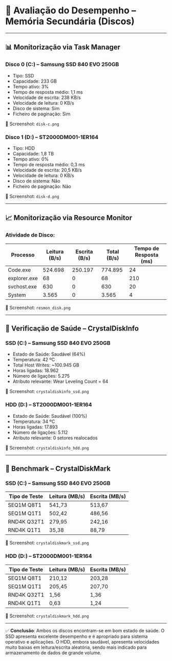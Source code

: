 
# 💾 Avaliação do Desempenho – Memória Secundária (Discos)

---

## 📊 Monitorização via Task Manager

### Disco 0 (C:) – Samsung SSD 840 EVO 250GB
- Tipo: SSD
- Capacidade: 233 GB
- Tempo ativo: 3%
- Tempo de resposta médio: 1,1 ms
- Velocidade de escrita: 238 KB/s
- Velocidade de leitura: 0 KB/s
- Disco de sistema: Sim
- Ficheiro de paginação: Sim

📁 Screenshot: `disk-c.png`

### Disco 1 (D:) – ST2000DM001-1ER164
- Tipo: HDD
- Capacidade: 1,8 TB
- Tempo ativo: 0%
- Tempo de resposta médio: 0,3 ms
- Velocidade de escrita: 20,5 KB/s
- Velocidade de leitura: 0 KB/s
- Disco de sistema: Não
- Ficheiro de paginação: Não

📁 Screenshot: `disk-d.png`

---

## 📈 Monitorização via Resource Monitor

### Atividade de Disco:
| Processo       | Leitura (B/s) | Escrita (B/s) | Total (B/s) | Tempo de Resposta (ms) |
|----------------|----------------|----------------|--------------|--------------------------|
| Code.exe       | 524.698        | 250.197        | 774.895      | 24                       |
| explorer.exe   | 68             | 0              | 68           | 210                      |
| svchost.exe    | 630            | 0              | 630          | 20                       |
| System         | 3.565          | 0              | 3.565        | 4                        |

📁 Screenshot: `resmon_disk.png`

---

## 🧪 Verificação de Saúde – CrystalDiskInfo

### SSD (C:) – Samsung SSD 840 EVO 250GB
- Estado de Saúde: Saudável (64%)
- Temperatura: 42 ºC
- Total Host Writes: ~100.945 GB
- Horas ligadas: 18.962
- Número de ligações: 5.275
- Atributo relevante: Wear Leveling Count = 64

📁 Screenshot: `crystaldiskinfo_ssd.png`

### HDD (D:) – ST2000DM001-1ER164
- Estado de Saúde: Saudável (100%)
- Temperatura: 34 ºC
- Horas ligadas: 17.893
- Número de ligações: 5.112
- Atributo relevante: 0 setores realocados

📁 Screenshot: `crystaldiskinfo_hdd.png`

---

## 🚀 Benchmark – CrystalDiskMark

### SSD (C:) – Samsung SSD 840 EVO 250GB

| Tipo de Teste           | Leitura (MB/s) | Escrita (MB/s) |
|-------------------------|----------------|----------------|
| SEQ1M Q8T1              | 541,73         | 513,67         |
| SEQ1M Q1T1              | 502,42         | 486,56         |
| RND4K Q32T1             | 279,95         | 242,16         |
| RND4K Q1T1              | 35,38          | 88,79          |

📁 Screenshot: `crystaldiskmark_ssd.png`

### HDD (D:) – ST2000DM001-1ER164

| Tipo de Teste           | Leitura (MB/s) | Escrita (MB/s) |
|-------------------------|----------------|----------------|
| SEQ1M Q8T1              | 210,12         | 203,28         |
| SEQ1M Q1T1              | 205,45         | 207,70         |
| RND4K Q32T1             | 1,56           | 1,36           |
| RND4K Q1T1              | 0,63           | 1,24           |

📁 Screenshot: `crystaldiskmark_hdd.png`

---

✅ **Conclusão**: Ambos os discos encontram-se em bom estado de saúde. O SSD apresenta excelente desempenho e é apropriado para sistema operativo e aplicações. O HDD, embora saudável, apresenta velocidades muito baixas em leitura/escrita aleatória, sendo mais indicado para armazenamento de dados de grande volume.
